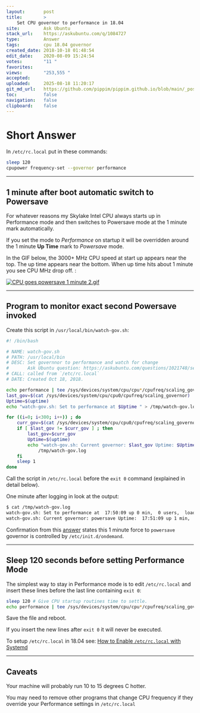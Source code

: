 ```yaml
---
layout:       post
title:        >
    Set CPU governor to performance in 18.04
site:         Ask Ubuntu
stack_url:    https://askubuntu.com/q/1084727
type:         Answer
tags:         cpu 18.04 governor
created_date: 2018-10-18 01:48:54
edit_date:    2020-08-09 15:24:54
votes:        "11 "
favorites:    
views:        "253,555 "
accepted:     
uploaded:     2025-08-18 11:20:17
git_md_url:   https://github.com/pippim/pippim.github.io/blob/main/_posts/2018/2018-10-18-Set-CPU-governor-to-performance-in-18.04.md
toc:          false
navigation:   false
clipboard:    false
---
```


# Short Answer



In `/etc/rc.local` put in these commands:

``` bash
sleep 120
cpupower frequency-set --governor performance
```


----------


## 1 minute after boot automatic switch to Powersave

For whatever reasons my Skylake Intel CPU always starts up in Performance mode and then switches to Powersave mode at the 1 minute mark automatically.

If you set the mode to *Performance* on startup it will be overridden around the 1 minute **Up Time** mark to *Powersave* mode.

In the GIF below, the 3000+ MHz CPU speed at start up appears near the top. The up time appears near the bottom. When up time hits about 1 minute you see CPU MHz drop off. :

[![CPU goes powersave 1 minute 2.gif][1]][1]

----------

## Program to monitor exact second Powersave invoked

Create this script in `/usr/local/bin/watch-gov.sh`:



``` bash
#! /bin/bash

# NAME: watch-gov.sh
# PATH: /usr/local/bin
# DESC: Set governnor to performance and watch for change
#       Ask Ubuntu question: https://askubuntu.com/questions/1021748/set-cpu-governor-to-performance-in-18-04/1084727#1084727
# CALL: called from `/etc/rc.local`
# DATE: Created Oct 18, 2018.

echo performance | tee /sys/devices/system/cpu/cpu*/cpufreq/scaling_governor
last_gov=$(cat /sys/devices/system/cpu/cpu0/cpufreq/scaling_governor)
Uptime=$(uptime)
echo "watch-gov.sh: Set to performance at $Uptime " > /tmp/watch-gov.log

for ((i=0; i<300; i++)) ; do
    curr_gov=$(cat /sys/devices/system/cpu/cpu0/cpufreq/scaling_governor)
    if [ $last_gov != $curr_gov ] ; then
        last_gov=$curr_gov
        Uptime=$(uptime)
        echo "watch-gov.sh: Current governor: $last_gov Uptime: $Uptime" >> \
            /tmp/watch-gov.log
    fi
    sleep 1
done
```

Call the script in `/etc/rc.local` before the `exit 0` command (explained in detail below).

One minute after logging in look at the output:

``` bash
$ cat /tmp/watch-gov.log
watch-gov.sh: Set to performance at  17:50:09 up 0 min,  0 users,  load average: 0.00, 0.00, 0.00 
watch-gov.sh: Current governor: powersave Uptime:  17:51:09 up 1 min,  1 user,  load average: 1.89, 0.62, 0.22
```

Confirmation from this [answer][2] states this 1 minute force to `powersave` governor is controlled by `/etc/init.d/ondemand`.

----------


## Sleep 120 seconds before setting Performance Mode

The simplest way to stay in Performance mode is to edit `/etc/rc.local` and insert these lines before the last line containing `exit 0`:

``` bash
sleep 120 # Give CPU startup routines time to settle.
echo performance | tee /sys/devices/system/cpu/cpu*/cpufreq/scaling_governor
```

Save the file and reboot.

If you insert the new lines after `exit 0` it will never be executed.

To setup `/etc/rc.local` in 18.04 see: [How to Enable `/etc/rc.local` with Systemd](https://www.linuxbabe.com/linux-server/how-to-enable-etcrc-local-with-systemd)

----------

## Caveats

Your machine will probably run 10 to 15 degrees C hotter.

You may need to remove other programs that change CPU frequency if they override your Performance settings in `/etc/rc.local`


  [1]: https://pippim.github.io/assets/img/posts/2018/uAgQJ.gif
  [2]: https://askubuntu.com/a/614390/307523
